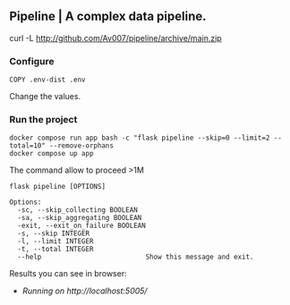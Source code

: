 ## Pipeline | A complex data pipeline.

curl -L http://github.com/Av007/pipeline/archive/main.zip

### Configure
```
COPY .env-dist .env
```
Change the values.

### Run the project
```
docker compose run app bash -c "flask pipeline --skip=0 --limit=2 --total=10" --remove-orphans
docker compose up app
```
The command allow to proceed >1M
```
flask pipeline [OPTIONS]

Options:
  -sc, --skip_collecting BOOLEAN
  -sa, --skip_aggregating BOOLEAN
  -exit, --exit_on_failure BOOLEAN
  -s, --skip INTEGER
  -l, --limit INTEGER
  -t, --total INTEGER
  --help                          Show this message and exit.

```

Results you can see in browser:
 * *Running on http://localhost:5005/*
